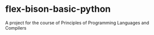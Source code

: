 # flex-bison-basic-python
A project for the course of Principles of Programming Languages and Compilers
